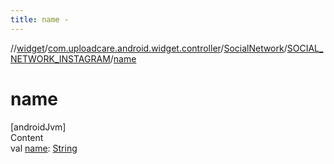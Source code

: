 ```yaml
---
title: name -
---
```

//[widget](../../../index.md)/[com.uploadcare.android.widget.controller](../../index.md)/[SocialNetwork](../index.md)/[SOCIAL_NETWORK_INSTAGRAM](index.md)/[name](name.md)



# name  
[androidJvm]  
Content  
val [name](name.md): [String](https://kotlinlang.org/api/latest/jvm/stdlib/kotlin/-string/index.html)  



